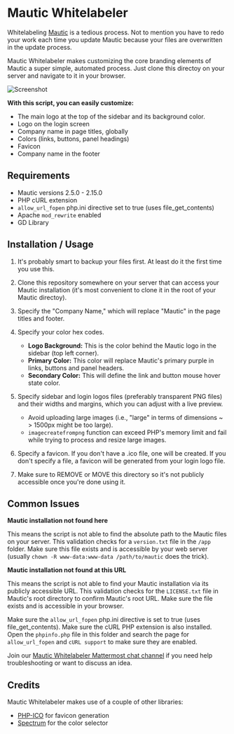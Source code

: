 # Mautic Whitelabeler

Whitelabeling [Mautic](http://github.com/mautic/mautic) is a tedious process. Not to mention you have to redo your work each time you update Mautic because your files are overwritten in the update process.

Mautic Whitelabeler makes customizing the core branding elements of Mautic a super simple, automated process. Just clone this directoy on your server and navigate to it in your browser.

![Screenshot](preview.png)

**With this script, you can easily customize:**

* The main logo at the top of the sidebar and its background color.
* Logo on the login screen
* Company name in page titles, globally
* Colors (links, buttons, panel headings)
* Favicon
* Company name in the footer

## Requirements

* Mautic versions 2.5.0 - 2.15.0
* PHP cURL extension
* `allow_url_fopen` php.ini directive set to true (uses file_get_contents)
* Apache `mod_rewrite` enabled
* GD Library

## Installation / Usage

1. It's probably smart to backup your files first. At least do it the first time you use this.

2. Clone this repository somewhere on your server that can access your Mautic installation (it's most convenient to clone it in the root of your Mautic directoy).

3. Specify the "Company Name," which will replace "Mautic" in the page titles and footer.

4. Specify your color hex codes.
	* **Logo Background:** This is the color behind the Mautic logo in the sidebar (top left corner).
	* **Primary Color:** This color will replace Mautic's primary purple in links, buttons and panel headers.
	* **Secondary Color:** This will define the link and button mouse hover state color.

5. Specify sidebar and login logos files (preferably transparent PNG files) and their widths and margins, which you can adjust with a live preview.
	* Avoid uploading large images (i.e., "large" in terms of dimensions ~ > 1500px might be too large).
	* `imagecreatefrompng` function can exceed PHP's memory limit and fail while trying to process and resize large images.

6. Specify a favicon. If you don't have a .ico file, one will be created. If you don't specify a file, a favicon will be generated from your login logo file.

7. Make sure to REMOVE or MOVE this directory so it's not publicly accessible once you're done using it.

## Common Issues

**Mautic installation not found here**

This means the script is not able to find the absolute path to the Mautic files on your server. This validation checks for a `version.txt` file in the `/app` folder. Make sure this file exists and is accessible by your web server (usually `chown -R www-data:www-data /path/to/mautic` does the trick).

**Mautic installation not found at this URL**

This means the script is not able to find your Mautic installation via its publicly accessible URL. This validation checks for the `LICENSE.txt` file in Mautic's root directory to confirm Mautic's root URL. Make sure the file exists and is accessible in your browser.

Make sure the `allow_url_fopen` php.ini directive is set to true (uses file_get_contents). Make sure the cURL PHP extension is also installed. Open the `phpinfo.php` file in this folder and search the page for `allow_url_fopen` and `cURL support` to make sure they are enabled.

Join our [Mautic Whitelabeler Mattermost chat channel](https://chat.contacts.live/signup_user_complete/?id=mn5jirj38iyi5psskf6epb8m8r) if you need help troubleshooting or want to discuss an idea.

## Credits

Mautic Whitelabeler makes use of a couple of other libraries:

* [PHP-ICO](https://github.com/chrisbliss18/php-ico) for favicon generation
* [Spectrum](https://github.com/bgrins/spectrum) for the color selector
